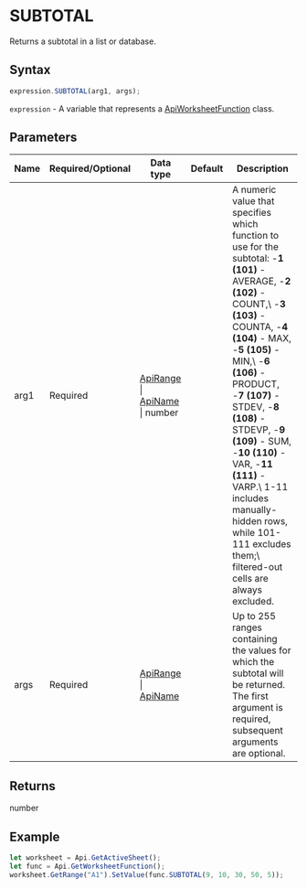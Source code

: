 # SUBTOTAL

Returns a subtotal in a list or database.

## Syntax

```javascript
expression.SUBTOTAL(arg1, args);
```

`expression` - A variable that represents a [ApiWorksheetFunction](../ApiWorksheetFunction.md) class.

## Parameters

| **Name** | **Required/Optional** | **Data type** | **Default** | **Description** |
| ------------- | ------------- | ------------- | ------------- | ------------- |
| arg1 | Required | [ApiRange](../../ApiRange/ApiRange.md) \| [ApiName](../../ApiName/ApiName.md) \| number |  | A numeric value that specifies which function to use for the subtotal: -**1 (101)** - AVERAGE, -**2 (102)** - COUNT,\ -**3 (103)** - COUNTA, -**4 (104)** - MAX, -**5 (105)** - MIN,\ -**6 (106)** - PRODUCT, -**7 (107)** - STDEV, -**8 (108)** - STDEVP, -**9 (109)** - SUM, -**10 (110)** - VAR, -**11 (111)** - VARP.\ 1-11 includes manually-hidden rows, while 101-111 excludes them;\ filtered-out cells are always excluded. |
| args | Required | [ApiRange](../../ApiRange/ApiRange.md) \| [ApiName](../../ApiName/ApiName.md) |  | Up to 255 ranges containing the values for which the subtotal will be returned. The first argument is required, subsequent arguments are optional. |

## Returns

number

## Example



```javascript editor-
let worksheet = Api.GetActiveSheet();
let func = Api.GetWorksheetFunction();
worksheet.GetRange("A1").SetValue(func.SUBTOTAL(9, 10, 30, 50, 5));
```
